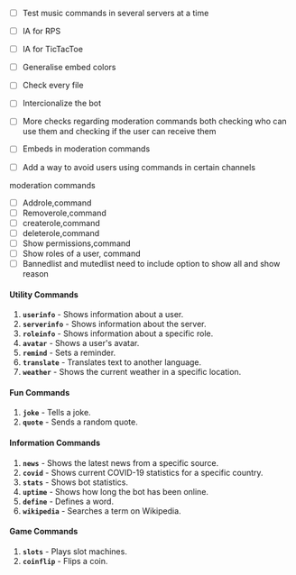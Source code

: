 - [ ] Test music commands in several servers at a time  
- [ ] IA for RPS  
- [ ] IA for TicTacToe  
- [ ] Generalise embed colors
- [ ] Check every file
- [ ] Intercionalize the bot  
- [ ] More checks regarding moderation commands both checking who can use them and checking if the user can receive them
- [ ] Embeds in moderation commands
- [ ] Add a way to avoid users using commands in certain channels


moderation commands
- [ ] Addrole,command
- [ ] Removerole,command
- [ ] createrole,command
- [ ] deleterole,command
- [ ] Show permissions,command
- [ ] Show roles of a user, command
- [ ] Bannedlist and mutedlist need to include option to show all and show reason

#### Utility Commands
1. **`userinfo`** - Shows information about a user.
2. **`serverinfo`** - Shows information about the server.
3. **`roleinfo`** - Shows information about a specific role.
4. **`avatar`** - Shows a user's avatar.
5. **`remind`** - Sets a reminder.
6. **`translate`** - Translates text to another language.
7. **`weather`** - Shows the current weather in a specific location.

#### Fun Commands
1. **`joke`** - Tells a joke.
2. **`quote`** - Sends a random quote.

#### Information Commands
1. **`news`** - Shows the latest news from a specific source.
2. **`covid`** - Shows current COVID-19 statistics for a specific country.
3. **`stats`** - Shows bot statistics.
4. **`uptime`** - Shows how long the bot has been online.
5. **`define`** - Defines a word.
6. **`wikipedia`** - Searches a term on Wikipedia.

#### Game Commands
1. **`slots`** - Plays slot machines.
2. **`coinflip`** - Flips a coin.